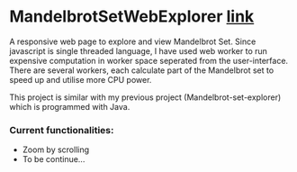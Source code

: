 # MandelbrotSetWebExplorer [link](https://quangvn2508.github.io/MandelbrotSetWebExplorer/)

A responsive web page to explore and view Mandelbrot Set. Since javascript is single threaded language, I have used web worker to run expensive computation in worker space seperated from the user-interface. There are several workers, each calculate part of the Mandelbrot set to speed up and utilise more CPU power.

This project is similar with my previous project (Mandelbrot-set-explorer) which is programmed with Java.

### Current functionalities:

* Zoom by scrolling
* To be continue...
